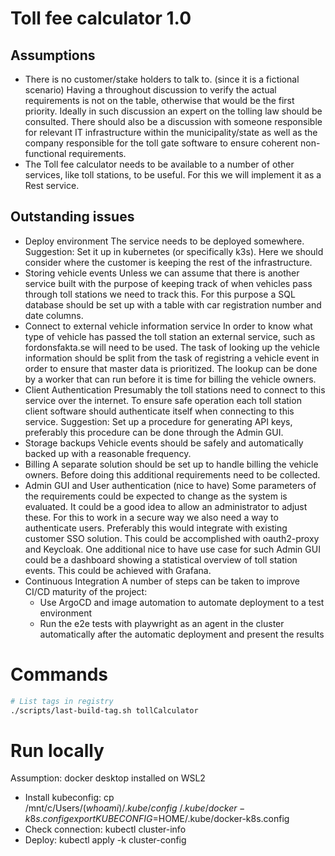 # Toll fee calculator 1.0

## Assumptions

- There is no customer/stake holders to talk to. (since it is a fictional scenario)
    Having a throughout discussion to verify the actual requirements is not on the table, otherwise that would be the first priority.
    Ideally in such discussion an expert on the tolling law should be consulted. There should also be a discussion with someone responsible for relevant IT infrastructure within the municipality/state as well as the company responsible for the toll gate software to ensure coherent non-functional requirements.
- The Toll fee calculator needs to be available to a number of other services, like toll stations, to be useful.
    For this we will implement it as a Rest service.

## Outstanding issues

- Deploy environment
    The service needs to be deployed somewhere.
    Suggestion: Set it up in kubernetes (or specifically k3s). Here we should consider where the customer is keeping the rest of the infrastructure.
- Storing vehicle events
    Unless we can assume that there is another service built with the purpose of keeping track of when vehicles pass through toll stations we need to track this.
    For this purpose a SQL database should be set up with a table with car registration number and date columns.
- Connect to external vehicle information service
    In order to know what type of vehicle has passed the toll station an external service, such as fordonsfakta.se will need to be used.
    The task of looking up the vehicle information should be split from the task of registring a vehicle event in order to ensure that master data is prioritized. 
    The lookup can be done by a worker that can run before it is time for billing the vehicle owners.
- Client Authentication
    Presumably the toll stations need to connect to this service over the internet. To ensure safe operation each toll station client software should authenticate itself when connecting to this service. Suggestion: Set up a procedure for generating API keys, preferably this procedure can be done through the Admin GUI.
- Storage backups
    Vehicle events should be safely and automatically backed up with a reasonable frequency.
- Billing
    A separate solution should be set up to handle billing the vehicle owners. Before doing this additional requirements need to be collected.
- Admin GUI and User authentication (nice to have)
    Some parameters of the requirements could be expected to change as the system is evaluated. It could be a good idea to allow an administrator to adjust these.
    For this to work in a secure way we also need a way to authenticate users. Preferably this would integrate with existing customer SSO solution. This could be accomplished with oauth2-proxy and Keycloak.
    One additional nice to have use case for such Admin GUI could be a dashboard showing a statistical overview of toll station events. This could be achieved with Grafana.
- Continuous Integration
    A number of steps can be taken to improve CI/CD maturity of the project:
    - Use ArgoCD and image automation to automate deployment to a test environment
    - Run the e2e tests with playwright as an agent in the cluster automatically after the automatic deployment and present the results

# Commands

```bash
# List tags in registry
./scripts/last-build-tag.sh tollCalculator
```

# Run locally

Assumption: docker desktop installed on WSL2

- Install kubeconfig:
    cp /mnt/c/Users/$(whoami)/.kube/config ~/.kube/docker-k8s.config
    export KUBECONFIG=$HOME/.kube/docker-k8s.config
- Check connection:
    kubectl cluster-info
- Deploy:
    kubectl apply -k cluster-config
